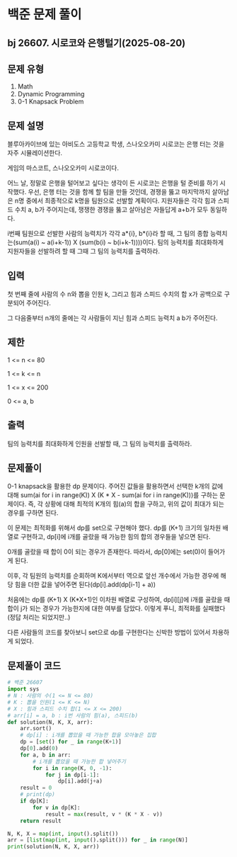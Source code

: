# 백준 문제 풀이

## bj 26607. 시로코와 은행털기(2025-08-20)

## 문제 유형

1. Math
2. Dynamic Programming
3. 0-1 Knapsack Problem

## 문제 설명

블루아카이브에 있는 아비도스 고등학교 학생, 스나오오카미 시로코는 은행 터는 것을 자주 시뮬레이션한다.

게임의 마스코트, 스나오오카미 시로코이다.

어느 날, 정말로 은행을 털어보고 싶다는 생각이 든 시로코는 은행을 털 준비를 하기 시작했다. 우선, 은행 터는 것을 함께 할 팀을 만들 것인데, 경쟁을 뚫고 마지막까지 살아남은 n명 중에서 최종적으로 k명을 팀원으로 선발할 계획이다. 지원자들은 각각 힘과 스피드 수치 a, b가 주어지는데, 쟁쟁한 경쟁을 뚫고 살아남은 자들답게 a+b가 모두 동일하다.

i번째 팀원으로 선발한 사람의 능력치가 각각 a*{i}, b*{i}라 할 때, 그 팀의 종합 능력치는(sum(a(i) ~ a(i+k-1)) X (sum(b(i) ~ b(i+k-1))))이다. 팀의 능력치를 최대화하게 지원자들을 선발하려 할 때 그때 그 팀의 능력치를 출력하라.

## 입력

첫 번째 줄에 사람의 수 n와 뽑을 인원 k, 그리고 힘과 스피드 수치의 합 x가 공백으로 구분되어 주어진다.

그 다음줄부터 n개의 줄에는 각 사람들이 지닌 힘과 스피드 능력치 a b가 주어진다.

## 제한

1 <= n <= 80

1 <= k <= n

1 <= x <= 200

0 <= a, b

## 출력

팀의 능력치를 최대화하게 인원을 선발할 때, 그 팀의 능력치를 출력하라.

## 문제풀이

0-1 knapsack을 활용한 dp 문제이다. 주어진 값들을 활용하면서 선택한 k개의 값에 대해 sum(ai for i in range(K)) X (K \* X - sum(ai for i in range(K)))를 구하는 문제이다. 즉, 각 상황에 대해 최적의 K개의 힘(a)의 합을 구하고, 위의 값이 최대가 되는 경우를 구하면 된다.

이 문제는 최적화를 위해서 dp를 set으로 구현해야 했다. dp를 (K+1) 크기의 일차원 배열로 구현하고, dp[i]에 i개를 골랐을 때 가능한 힘의 합의 경우들을 넣으면 된다.

0개를 골랐을 때 합이 0이 되는 경우가 존재한다. 따라서, dp[0]에는 set(0)이 들어가게 된다.

이후, 각 팀원의 능력치를 순회하며 K에서부터 역으로 앞선 개수에서 가능한 경우에 해당 힘을 더한 값을 넣어주면 된다(dp[i].add(dp[i-1] + a))

처음에는 dp를 (K+1) X (K\*X+1)인 이차원 배열로 구성하여, dp[i][j]에 i개를 골랐을 때 합이 j가 되는 경우가 가능한지에 대한 여부를 담았다. 이렇게 푸니, 최적화를 실패했다(정답 처리는 되었지만..)

다른 사람들의 코드를 찾아보니 set으로 dp를 구현한다는 신박한 방법이 있어서 차용하게 되었다.

## 문제풀이 코드

```python
# 백준 26607
import sys
# N : 사람의 수(1 <= N <= 80)
# K : 뽑을 인원(1 <= K <= N)
# X : 힘과 스피드 수치 합(1 <= X <= 200)
# arr[i] = a, b : i번 사람의 힘(a), 스피드(b)
def solution(N, K, X, arr):
    arr.sort()
    # dp[i] : i개를 뽑았을 때 가능한 합을 모아놓은 집합
    dp = [set() for _ in range(K+1)]
    dp[0].add(0)
    for a, b in arr:
        # i개를 뽑았을 때 가능한 합 넣어주기
        for i in range(K, 0, -1):
            for j in dp[i-1]:
                dp[i].add(j+a)
    result = 0
    # print(dp)
    if dp[K]:
        for v in dp[K]:
            result = max(result, v * (K * X - v))
    return result

N, K, X = map(int, input().split())
arr = [list(map(int, input().split())) for _ in range(N)]
print(solution(N, K, X, arr))
```

```java


```
